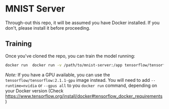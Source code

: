 # MNIST Server

Through-out this repo, it will be assumed you have Docker installed. If you don't, please install it before proceeding.

## Training

Once you've cloned the repo, you can train the model running:

```bash
docker run  docker run -v /path/to/mnist-server:/app tensorflow/tensorflow:2.1.1 python /app/train.py
```

*Note:* If you have a GPU available, you can use the `tensorflow/tensorflow:2.1.1-gpu` image instead. You will need to add `--runtime=nvidia` or `--gpus all` to you `docker run` command, depending on your Docker version (Check https://www.tensorflow.org/install/docker#tensorflow_docker_requirements)